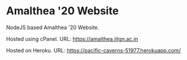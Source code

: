 # Amalthea '20 Website

NodeJS based Amalthea '20 Website.

Hosted using cPanel. URL: https://amalthea.iitgn.ac.in

Hosted on Heroku. URL: https://pacific-caverns-51977.herokuapp.com/
